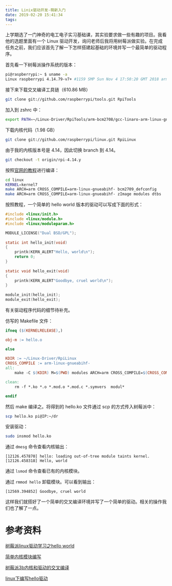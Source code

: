 ```yaml
---
title: Linix驱动开发-萌新入门
date: 2019-02-20 15:41:34
tags: 
---
```


上学期选了一门神奇的电工电子实习基础课，其实验要求做一些有趣的项目。我看他的选题里面有一个 Linux 驱动开发，询问老师后我将用树莓派做实验。在完成任务之前，我们应该首先了解一下怎样搭建起基础的环境并写一个最简单的驱动程序。

<!--more-->

首先看一下树莓派操作系统的版本：

```bash
pi@raspberrypi:~ $ uname -a
Linux raspberrypi 4.14.79-v7+ #1159 SMP Sun Nov 4 17:50:20 GMT 2018 armv7l GNU/Linux
```

接下来下载交叉编译工具链（610.86 MB）

```bash
git clone git://github.com/raspberrypi/tools.git RpiTools
```

加入到 zshrc 中：

```bash
export PATH=~/Linux-Driver/RpiTools/arm-bcm2708/gcc-linaro-arm-linux-gnueabihf-raspbian-x64/bin
```

下载内核代码（1.98 GB）

```bash
git clone git://github.com/raspberrypi/linux.git RpiLinux
```

由于我的内核版本号是 4.14，因此切换 branch 到 4.14。

```bash
git checkout -t origin/rpi-4.14.y
```

按照[官网的教程](https://github.com/raspberrypi/documentation/blob/master/linux/kernel/building.md)进行编译：

```bash
cd linux
KERNEL=kernel7
make ARCH=arm CROSS_COMPILE=arm-linux-gnueabihf- bcm2709_defconfig
make ARCH=arm CROSS_COMPILE=arm-linux-gnueabihf- zImage modules dtbs
```

按照教程，一个简单的 hello world 版本的驱动可以写成下面的形式：

```c
#include <linux/init.h>
#include <linux/module.h>
#include <linux/moduleparam.h>

MODULE_LICENSE("Dual BSD/GPL");
 
static int hello_init(void)
{
    printk(KERN_ALERT"Hello, world\n");
    return 0;
}
 
static void hello_exit(void)
{
    printk(KERN_ALERT"Goodbye, cruel world\n");
}
 
module_init(hello_init);
module_exit(hello_exit);
```

有关驱动程序代码的细节待补充。

仿写的 Makefile 文件：

```makefile
ifneq ($(KERNELRELEASE),)

obj-m := hello.o

else
	
KDIR := ~/Linux-Driver/RpiLinux
CROSS_COMPILE := arm-linux-gnueabihf-
all:
	make -C $(KDIR) M=$(PWD) modules ARCH=arm CROSS_COMPILE=$(CROSS_COMPILE)

clean:
	rm -f *.ko *.o *.mod.o *.mod.c *.symvers  modul*

endif
```

然后 make 编译之。将得到的 hello.ko 文件通过 scp 的方式传入树莓派中：

```bash
scp hello.ko pi@IP:~/dr
```

安装驱动：

```bash
sudo insmod hello.ko
```

通过 `dmesg` 命令查看内核输出：

```
[12126.457870] hello: loading out-of-tree module taints kernel.
[12126.458318] Hello, world
```

通过 `lsmod` 命令查看已有的内核模块。

通过 `rmmod hello` 卸载模块。可以看到输出：

```
[12569.394852] Goodbye, cruel world
```

这样我们就搭好了一个简单的交叉编译环境并写了一个简单的驱动。相关的操作我们也了解了一点。

# 参考资料

[树莓派linux驱动学习之hello world](https://blog.csdn.net/hcx25909/article/details/16860055)

[简单内核模块编写](https://www.dreamxu.com/books/c/linux/kernel-modules.html)

[树莓派3b内核和驱动的交叉编译](https://blog.csdn.net/u014695839/article/details/83720145)

[linux下编写hello驱动](https://blog.csdn.net/u014695839/article/details/83513710)

